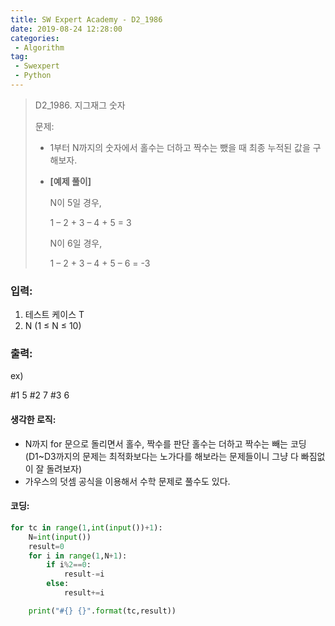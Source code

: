 ```yaml
---
title: SW Expert Academy - D2_1986
date: 2019-08-24 12:28:00
categories:
 - Algorithm
tag:
 - Swexpert
 - Python
---
```


> D2_1986. 지그재그 숫자
>
> 문제:
>
> - 1부터 N까지의 숫자에서 홀수는 더하고 짝수는 뺐을 때 최종 누적된 값을 구해보자.
>
> - **[예제 풀이]**
>
>   N이 5일 경우,
>
>   1 – 2 + 3 – 4 + 5 = 3
>
>   N이 6일 경우,
>
>   1 – 2 + 3 – 4 + 5 – 6 = -3  

### 입력:

1. 테스트 케이스 T
2. N (1 ≤ N ≤ 10)

### 출력:

ex)

#1 5
#2 7
#3 6



#### 생각한 로직:

- N까지 for 문으로 돌리면서 홀수, 짝수를 판단 홀수는 더하고 짝수는 빼는 코딩 (D1~D3까지의 문제는 최적화보다는 노가다를 해보라는 문제들이니 그냥 다 빠짐없이 잘 돌려보자)
- 가우스의 덧셈 공식을 이용해서 수학 문제로 풀수도 있다.



#### 코딩:

```python
for tc in range(1,int(input())+1):
    N=int(input())
    result=0
    for i in range(1,N+1):
        if i%2==0:
            result-=i
        else:
            result+=i

    print("#{} {}".format(tc,result))
```



[출처]: https://www.swexpertacademy.com/